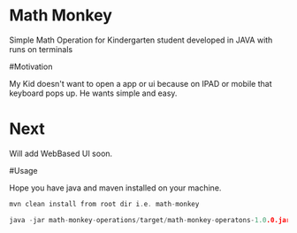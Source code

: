 # Math Monkey

Simple Math Operation for Kindergarten student developed in JAVA with runs on terminals


#Motivation

My Kid doesn't want to open a app or ui because on IPAD or mobile that keyboard pops up. He wants simple and easy.

# Next

Will add WebBased UI soon.

#Usage

Hope you have java and maven installed on your machine.

```go
mvn clean install from root dir i.e. math-monkey

java -jar math-monkey-operations/target/math-monkey-operatons-1.0.0.jar
```

